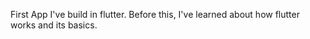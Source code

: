 First App I've build in flutter.
Before this, I've learned about how flutter works and its basics. 
